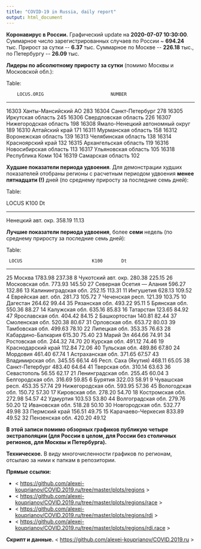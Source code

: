 ```yaml
---
title: "COVID-19 in Russia, daily report"
output: html_document
---
```


**Коронавирус в России.** Графический update на **2020-07-07 10:30:00**. Суммарное число зарегистрированных случаев по России ~ **694.24** тыс. Прирост за сутки -- **6.37** тыс. Суммарное по Москве -- **226.18** тыс., по Петербургу -- **26.09** тыс. 

**Лидеры по абсолютному приросту за сутки** (помимо Москвы и Московской обл.): 


Table: 

        LOCUS.ORIG                         NUMBER
------  --------------------------------  -------
16303   Ханты-Мансийский АО                   283
16304   Санкт-Петербург                       278
16305   Иркутская область                     245
16306   Свердловская область                  226
16307   Нижегородская область                 198
16308   Ямало-Ненецкий автономный округ       189
16310   Алтайский край                        171
16311   Мурманская область                    158
16312   Воронежская область                   139
16313   Челябинская область                   138
16314   Красноярский край                     132
16315   Архангельская область                 119
16316   Новосибирская область                 113
16317   Ульяновская область                   105
16318   Республика Коми                       104
16319   Самарская область                     102

**Худшие показатели периода удвоения**. Для демонстрации худших показателей отобраны регионы с расчетным периодом удвоения **менее пятнадцати (!)** дней (по среднему приросту за последние семь дней): 


Table: 

LOCUS                   K100      Dt
-------------------  -------  ------
Ненецкий авт. окр.    358.19   11.13

**Лучшие показатели периода удвоения**, более **семи** недель (по среднему приросту за последние семь дней): 


Table: 

     LOCUS                          K100       Dt
---  -------------------------  --------  -------
25   Москва                      1783.98   237.38
8    Чукотский авт. окр.          280.38   225.15
26   Московская обл.              773.93   145.50
27   Северная Осетия — Алания     596.27   132.86
13   Калининградская обл.         252.15   113.31
11   Ингушетия                    628.13   109.52
4    Еврейская авт. обл.          281.73   105.72
7    Чеченская респ.              121.39   103.75
10   Дагестан                     264.62    99.44
35   Рязанская обл.               493.22    95.11
5    Брянская обл.                550.36    88.27
14   Калужская обл.               635.16    85.83
16   Татарстан                    123.65    84.92
47   Ярославская обл.             404.42    84.15
2    Башкортостан                 140.81    82.44
37   Смоленская обл.              520.38    80.67
31   Орловская обл.               653.72    80.03
39   Тамбовская обл.              499.63    78.10
22   Липецкая обл.                353.35    76.63
28   Кабардино-Балкария           615.30    75.40
23   Марий Эл                     464.66    74.91
34   Ростовская обл.              244.32    74.70
20   Курская обл.                 491.12    74.46
19   Краснодарский край           112.84    72.06
40   Тульская обл.                489.86    67.80
24   Мордовия                     461.40    67.74
1    Астраханская обл.            371.65    67.57
43   Владимирская обл.            345.55    66.14
46   Респ. Саха (Якутия)          468.11    65.05
38   Санкт-Петербург              483.40    64.64
41   Тверская обл.                310.14    63.63
36   Севастополь                   56.55    62.17
21   Ленинградская обл.           255.45    60.04
3    Белгородская обл.            316.69    59.85
6    Бурятия                      322.03    58.91
9    Чувашская респ.              453.35    57.74
29   Нижегородская обл.           593.95    57.36
45   Вологодская обл.             150.72    57.30
17   Кировская обл.               278.20    54.70
18   Костромская обл.             272.98    54.57
42   Удмуртия                     103.53    53.80
44   Волгоградская обл.           279.76    50.20
12   Ивановская обл.              518.28    50.10
30   Новгородская обл.            532.77    49.98
33   Пермский край                156.51    49.75
15   Карачаево-Черкесия           833.89    49.52
32   Пензенская обл.              420.20    49.12

**В этой записи помимо обзорных графиков публикую четыре экстраполяции (для России в целом, для России без столичных регионов, для Москвы и Петербурга).**

**Техническое.** В виду многочисленности графиков по регионам, отсылаю за ними к папкам в репозитории. 

**Прямые ссылки:**

* < https://github.com/alexei-kouprianov/COVID.2019.ru/tree/master/plots/regions >
* < https://github.com/alexei-kouprianov/COVID.2019.ru/tree/master/plots/regions/race >
* < https://github.com/alexei-kouprianov/COVID.2019.ru/tree/master/plots/regions/rdi >
* < https://github.com/alexei-kouprianov/COVID.2019.ru/tree/master/plots/regions/rdi.race >

**Скрипт и данные.** < https://github.com/alexei-kouprianov/COVID.2019.ru >
